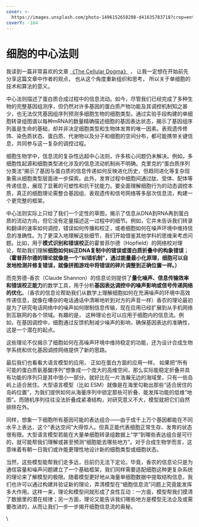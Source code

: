 ```yaml
---
cover: >-
  https://images.unsplash.com/photo-1496152658208-d41635783718?crop=entropy&cs=srgb&fm=jpg&ixid=M3wxOTcwMjR8MHwxfHNlYXJjaHw3fHxpbmZvcm1hdGlvbnxlbnwwfHx8fDE3MzYyNTMyNzV8MA&ixlib=rb-4.0.3&q=85
coverY: -164
---
```


# 细胞的中心法则

我读到一篇非常喜欢的文章 [《The Cellular Dogma》](https://www.cell.com/cell/abstract/S0092-8674\(24\)01211-X) ， 让我一定想在开始前先分享这篇文章中作者的观点， 也从这个角度重新组织和思考， 所以关于单细胞的技术和算法的意义。

中心法则描述了蛋白质合成过程中的信息流动。如今，尽管我们已经完成了多种生物的完整基因组测序，但仍然对许多基因的蛋白质产物功能及其调控机制知之甚少，也无法仅凭基因组序列预测多细胞生物的细胞类型。通过实验手段构建的单细胞转录组图谱以每种mRNA的数量精确描述细胞的基因表达状态，揭示了基因组序列虽是生命的基础，却并非决定细胞类型和生物体发育的唯一因素。表观遗传修饰、染色质状态、蛋白质、代谢物以及分子和细胞的空间分布，都可能携带关键信息，共同参与这一复杂的调控过程。

细胞生物学中，信息流的复杂性远超中心法则，许多核心问题仍未解决。例如，多细胞性起源和细胞类型进化涉及的信息流动机制尚不明确。克里克的“蛋白质序列分类法”揭示了基因与蛋白质的信息传递如何反映进化历史，但趋同进化等复杂现象需从细胞类型层面进一步探索。此外，发育过程中细胞间通过肽、受体、配体等传递信息，展现了显著的可塑性和抗干扰能力。要全面理解细胞行为的动态调控本质，真正的细胞理论需整合基因组、表观遗传和信号网络等多层次信息流，构建一个更完整的框架。

中心法则实际上只给了我们一个定性的草图，揭示了信息从DNA到RNA再到蛋白质的流动方向，但它没有定量描述这一过程中的细节。例如，它并未告诉我们转录和翻译的速率如何调控，错误如何传播和校正，或者细胞如何在噪声环境中维持信息的准确性。为了更深入地理解这些细节，我们开始借鉴其他学科的思维来考虑问题。比如，用于**模式识别和错误校正**的霍普菲尔德（Hopfield）的网络校对理论，帮助我们理解**细胞如何纠正DNA复制中的错误或蛋白质折叠中的构象错误**；**（霍普菲尔德的理论就像是一个“纠错机制”，通过能量最小化原理，细胞可以自发地检测并修复错误，就像拼图游戏中将错误的碎片调整到正确位置一样。）**

而克劳德-香农（Claude Shannon）的信息论则提供了**量化噪声、信息传输效率和错误校正能力**的数学工具，用于分析**基因表达调控中的噪声影响或信号传递网络的优化**。（香农的信息论帮助我们从数学上理解细胞如何在充满噪声的环境中高效传递信息，就像在嘈杂的电话通话中清晰地听到对方的声音一样）香农的理论最初是为了研究电话网络中的噪声如何限制信息传输，现在应用已经扩展到从手机网络到互联网的各个领域。有趣的是， 这种理论也可以应用于细胞内的信息流。例如，在基因调控中，细胞通过反馈机制减少噪声的影响，确保基因表达的准确性，这是一个潜在的起点。

这些理论不仅揭示了细胞如何在高噪声环境中维持稳定的功能，还为设计合成生物学系统和优化基因调控网络提供了新的思路。

最后我们也看看大语言模型的应用， 正如在蛋白方面的应用一样。 如果把“所有可能的蛋白质氨基酸序列”想象成一个庞大的高维空间，那么实际能稳定折叠并具有功能的序列只是其中很小一部分。就好比在一片浩瀚无边的海域里，只有一些岛屿上适合居住。大型语言模型（比如 ESM）就像是在海里勾勒出那些“适合居住的岛屿位置”，为我们提供如何从海量序列中锁定那些可折叠、能发挥功能的低维“地图”。而随机序列往往没法折叠成紧凑结构，对研究意义不大，模型就把它们自然排除在外。

同样，想象一下细胞所有基因可能的表达组合——由于成千上万个基因都能在不同水平上表达，这个“表达空间”大得惊人。但真正能代表细胞正常生存、发育的状态很有限。大型语言模型若能在大量单细胞转录组数据上“学”到哪些表达组合是可行的，就可能帮我们理解或甚至预测“细胞能去哪些地方”。对于合成生物学而言，这意味着有朝一日我们或许能更理性地设计新的细胞类型或细胞状态。

当然，这些模型能帮我们走多远，目前仍无法下定论。毕竟，香农的信息论只是为通信容量和噪声问题建立了一个基础框架，我们同样需要适配细胞这种更复杂系统的理论来了解模型的极限。随着模型更好地从海量单细胞数据中提取结构信息，我们也许可以通过构建并验证新的理论，弄清模型在“细胞信息流”问题上究竟能发挥多大作用。这样一来，理论和模型间就形成了良性互动：一方面，模型帮我们摸清了数据里的潜在规律；另一方面，理论又能告诉我们哪些地方是模型无法企及或需要改进的，从而让我们一步一步揭开细胞信息流的奥秘。



\











